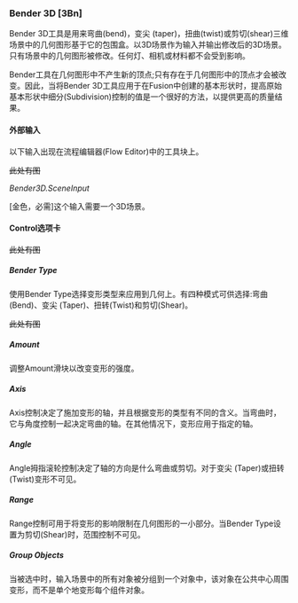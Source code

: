 ### **Bender 3D [3Bn]**

Bender 3D工具是用来弯曲(bend)，变尖 (taper)，扭曲(twist)或剪切(shear)三维场景中的几何图形基于它的包围盒。以3D场景作为输入并输出修改后的3D场景。只有场景中的几何图形被修改。任何灯、相机或材料都不会受到影响。

Bender工具在几何图形中不产生新的顶点;只有存在于几何图形中的顶点才会被改变。因此，当将Bender 3D工具应用于在Fusion中创建的基本形状时，提高原始基本形状中细分(Subdivision)控制的值是一个很好的方法，以提供更高的质量结果。

#### 外部输入

以下输入出现在流程编辑器(Flow Editor)中的工具块上。

~~此处有图~~

*Bender3D.SceneInput*

[金色，必需]这个输入需要一个3D场景。

#### Control选项卡

~~此处有图~~

##### Bender Type

使用Bender Type选择变形类型来应用到几何上。有四种模式可供选择:弯曲(Bend)、变尖 (Taper)、扭转(Twist)和剪切(Shear)。

~~此处有图~~

##### Amount

调整Amount滑块以改变变形的强度。

##### Axis

Axis控制决定了施加变形的轴，并且根据变形的类型有不同的含义。当弯曲时，它与角度控制一起决定弯曲的轴。在其他情况下，变形应用于指定的轴。

##### Angle

Angle拇指滚轮控制决定了轴的方向是什么弯曲或剪切。对于变尖 (Taper)或扭转(Twist)变形不可见。

##### Range

Range控制可用于将变形的影响限制在几何图形的一小部分。当Bender Type设置为剪切(Shear)时，范围控制不可见。

##### Group Objects

当被选中时，输入场景中的所有对象被分组到一个对象中，该对象在公共中心周围变形，而不是单个地变形每个组件对象。